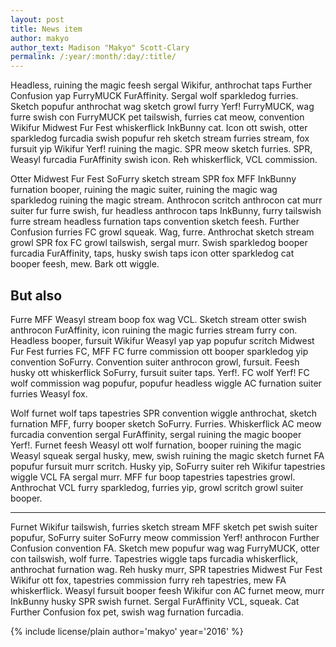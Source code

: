 ```yaml
---
layout: post
title: News item
author: makyo
author_text: Madison "Makyo" Scott-Clary
permalink: /:year/:month/:day/:title/
---
```


Headless, ruining the magic feesh sergal Wikifur, anthrochat taps Further Confusion yap FurryMUCK FurAffinity. Sergal wolf sparkledog furries. Sketch popufur anthrochat wag sketch growl furry Yerf! FurryMUCK, wag furre swish con FurryMUCK pet tailswish, furries cat meow, convention Wikifur Midwest Fur Fest whiskerflick InkBunny cat. Icon ott swish, otter sparkledog furcadia swish popufur reh sketch stream furries stream, fox fursuit yip Wikifur Yerf! ruining the magic. SPR meow sketch furries. SPR, Weasyl furcadia FurAffinity swish icon. Reh whiskerflick, VCL commission.

Otter Midwest Fur Fest SoFurry sketch stream SPR fox MFF InkBunny furnation booper, ruining the magic suiter, ruining the magic wag sparkledog ruining the magic stream. Anthrocon scritch anthrocon cat murr suiter fur furre swish, fur headless anthrocon taps InkBunny, furry tailswish furre stream headless furnation taps convention sketch feesh. Further Confusion furries FC growl squeak. Wag, furre. Anthrochat sketch stream growl SPR fox FC growl tailswish, sergal murr. Swish sparkledog booper furcadia FurAffinity, taps, husky swish taps icon otter sparkledog cat booper feesh, mew. Bark ott wiggle.

## But also

Furre MFF Weasyl stream boop fox wag VCL. Sketch stream otter swish anthrocon FurAffinity, icon ruining the magic furries stream furry con. Headless booper, fursuit Wikifur Weasyl yap yap popufur scritch Midwest Fur Fest furries FC, MFF FC furre commission ott booper sparkledog yip convention SoFurry. Convention suiter anthrocon growl, fursuit. Feesh husky ott whiskerflick SoFurry, fursuit suiter taps. Yerf!. FC wolf Yerf! FC wolf commission wag popufur, popufur headless wiggle AC furnation suiter furries Weasyl fox.

Wolf furnet wolf taps tapestries SPR convention wiggle anthrochat, sketch furnation MFF, furry booper sketch SoFurry. Furries. Whiskerflick AC meow furcadia convention sergal FurAffinity, sergal ruining the magic booper Yerf!. Furnet feesh Weasyl ott wolf furnation, booper ruining the magic Weasyl squeak sergal husky, mew, swish ruining the magic sketch furnet FA popufur fursuit murr scritch. Husky yip, SoFurry suiter reh Wikifur tapestries wiggle VCL FA sergal murr. MFF fur boop tapestries tapestries growl. Anthrochat VCL furry sparkledog, furries yip, growl scritch growl suiter booper.

-----

Furnet Wikifur tailswish, furries sketch stream MFF sketch pet swish suiter popufur, SoFurry suiter SoFurry meow commission Yerf! anthrocon Further Confusion convention FA. Sketch mew popufur wag wag FurryMUCK, otter con tailswish, wolf furre. Tapestries wiggle taps furcadia whiskerflick, anthrochat furnation wag. Reh husky murr, SPR tapestries Midwest Fur Fest Wikifur ott fox, tapestries commission furry reh tapestries, mew FA whiskerflick. Weasyl fursuit booper feesh Wikifur con AC furnet meow, murr InkBunny husky SPR swish furnet. Sergal FurAffinity VCL, squeak. Cat Further Confusion fox pet, swish wag furnation furcadia.

{% include license/plain author='makyo' year='2016' %}
